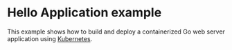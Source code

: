 # Hello Application example

This example shows how to build and deploy a containerized Go web server
application using [Kubernetes](https://kubernetes.io).